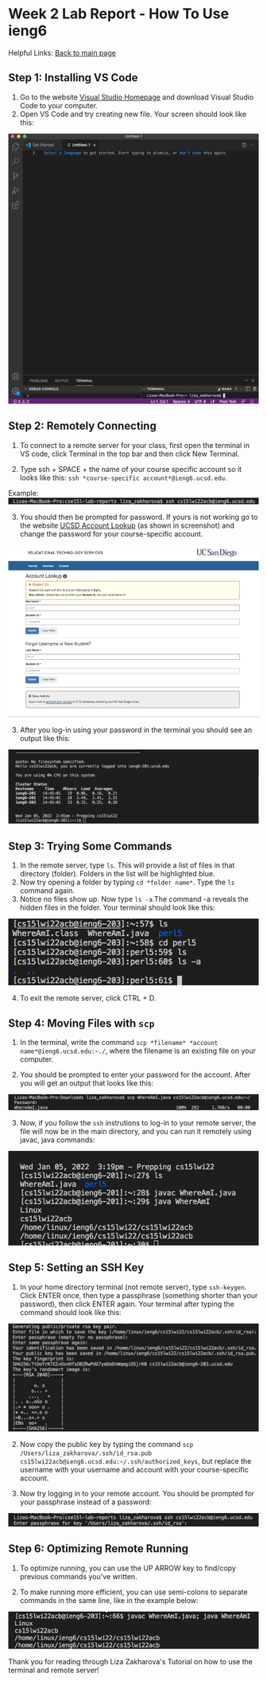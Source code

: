 # Week 2 Lab Report - How To Use ieng6

Helpful Links: [Back to main page](index.html)

## Step 1: Installing VS Code
1. Go to the website [Visual Studio Homepage](https://code.visualstudio.com/) and download Visual Studio Code to your computer.
2. Open VS Code and try creating new file. Your screen should look like this:

![Image](vscode_setup.png)

## Step 2: Remotely Connecting
1. To connect to a remote server for your class, first open the terminal in VS code, click Terminal in the top bar and then click New Terminal. 

2. Type ssh + SPACE + the name of your course specific account so it looks like this: `` ssh *course-specific account*@ieng6.ucsd.edu ``.

Example: ![Image](connecting_screenshot.png)

3. You should then be prompted for password. If yours is not working go to the website [UCSD Account Lookup](https://sdacs.ucsd.edu/~icc/index.php) (as shown in screenshot) and change the password for your course-specific account.

![Image](remotely_connecting2.png)

3. After you log-in using your password in the terminal you should see an output like this:

![Image](remotely_connecting3.png)

## Step 3: Trying Some Commands
1. In the remote server, type `` ls ``. This will provide a list of files in that directory (folder). Folders in the list will be highlighted blue.
2. Now try opening a folder by typing `` cd *folder name* ``. Type the `` ls `` command again.
3. Notice no files show up. Now type `` ls -a ``.The command -a reveals the hidden files in the folder. Your terminal should look like this:

![Image](trying_commands.png)

4. To exit the remote server, click CTRL + D.

## Step 4: Moving Files with `` scp ``
1. In the terminal, write the command `` scp *filename* *account name*@ieng6.ucsd.edu:~./ ``, where the filename is an existing file on your computer.

2. You should be prompted to enter your password for the account. After you will get an output that looks like this:

![Image](scp1.png)

3. Now, if you follow the `` ssh `` instrutions to log-in to your remote server, the file will now be in the main directory, and you can run it remotely using javac, java commands:

![Image](scp.png)

## Step 5: Setting an SSH Key
1. In your home directory terminal (not remote server), type `` ssh-keygen ``. Click ENTER once, then type a passphrase (something shorter than your password), then click ENTER again. Your terminal after typing the command should look like this:

![Image](key1.png)

2. Now copy the public key by typing the command `` scp /Users/liza_zakharova/.ssh/id_rsa.pub cs15lwi22acb@ieng6.ucsd.edu:~/.ssh/authorized_keys ``, but replace the username with your username and account with your course-specific account.

3. Now try logging in to your remote account. You should be prompted for your passphrase instead of a password:

![Image](key2.png)

## Step 6: Optimizing Remote Running
1. To optimize running, you can use the UP ARROW key to find/copy previous commands you've written.

2. To make running more efficient, you can use semi-colons to separate commands in the same line, like in the example below:

![Image](efficient.png)

Thank you for reading through Liza Zakharova's Tutorial on how to use the terminal and remote server!